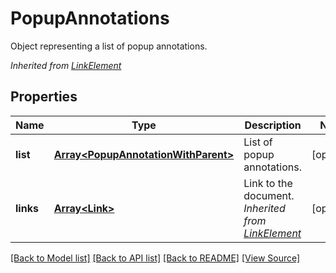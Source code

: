 ﻿# PopupAnnotations
Object representing a list of popup annotations.

*Inherited from [LinkElement](LinkElement.md)*
## Properties
Name | Type | Description | Notes
------------ | ------------- | ------------- | -------------
**list** | [**Array&lt;PopupAnnotationWithParent&gt;**](PopupAnnotationWithParent.md) | List of popup annotations. | [optional]
**links** | [**Array&lt;Link&gt;**](Link.md) | Link to the document.<br />*Inherited from [LinkElement](LinkElement.md)* | [optional]

[[Back to Model list]](../README.md#documentation-for-models) [[Back to API list]](../README.md#documentation-for-api-endpoints) [[Back to README]](../README.md) [[View Source]](../src/models/popupAnnotations.ts)


